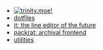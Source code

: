 - [![trinity.moe!](https://ia801804.us.archive.org/20/items/trinmoe3/trinnow.bmp)](https://www.github.com/devenblake/homepage/)
- [dotfiles](https://git.sr.ht/~trinity/dotfiles)
- [it: the line editor of the future](https://git.sr.ht/~trinity/it)
- [packrat: archival frontend](https://git.sr.ht/~trinity/packrat)
- [utilities](https://git.sr.ht/~trinity/utilities)
